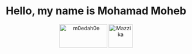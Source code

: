<h1 align="center">Hello, my name is Mohamad Moheb </h1> 
<p align="center">
<a href=https://steamcommunity.com/id/m0edah0e target="_blank"><img align="center" src=https://1000logos.net/wp-content/uploads/2020/08/Steam-Logo.png alt="m0edah0e" height="64" width="128" /></a>
   <a href=https://github.com/Mazzika-Discord-Music-Bot target="_blank"><img align="center" src=https://avatars0.githubusercontent.com/u/77557099?s=400&u=c8354512f4d6d78098d8010a2dbc79a3baa510f5&v=4 alt="Mazzika" height="64" width="64" /></a>
  </p>
